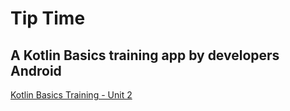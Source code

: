 # Tip Time
## A Kotlin Basics training app by developers Android

[Kotlin Basics Training - Unit 2](https://developer.android.com/courses/android-basics-kotlin/unit-2)